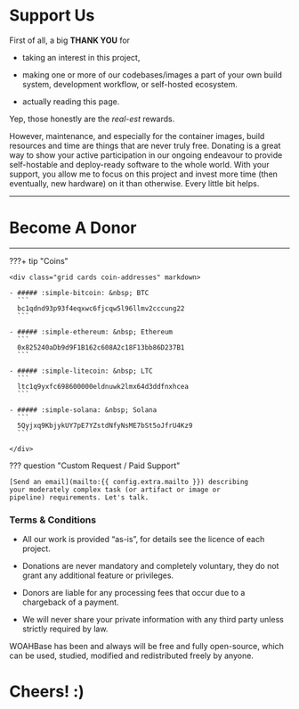 # Support Us

First of all, a big **THANK YOU** for

* taking an interest in this project,

* making one or more of our codebases/images a part of your own
  build system, development workflow, or self-hosted ecosystem.

* actually reading this page.

Yep, those honestly are the *real-est* rewards.

However, maintenance, and especially for the container images,
build resources and time are things that are never truly free.
Donating is a great way to show your active participation in our
ongoing endeavour to provide self-hostable and deploy-ready
software to the whole world. With your support, you allow me to
focus on this project and invest more time (then eventually, new
hardware) on it than otherwise. Every little bit helps.

---
# Become A Donor
---

<!-- ???+ success "Ko-Fi"

    You can buy me a cuppa-joe through [Ko-fi](#). -->

???+ tip "Coins"

    <div class="grid cards coin-addresses" markdown>

    - ##### :simple-bitcoin: &nbsp; BTC
      ```
      bc1qdnd93p93f4eqxwc6fjcqw5l96llmv2cccung22
      ```

    - ##### :simple-ethereum: &nbsp; Ethereum
      ```
      0x825240aDb9d9F1B162c608A2c18F13bb86D237B1
      ```

    - ##### :simple-litecoin: &nbsp; LTC
      ```
      ltc1q9yxfc698600000eldnuwk2lmx64d3ddfnxhcea
      ```

    - ##### :simple-solana: &nbsp; Solana
      ```
      5Qyjxq9KbjykUY7pE7YZstdNfyNsME7bSt5oJfrU4Kz9
      ```

    </div>

??? question "Custom Request / Paid Support"

    [Send an email](mailto:{{ config.extra.mailto }}) describing
    your moderately complex task (or artifact or image or
    pipeline) requirements. Let's talk.

### Terms & Conditions

* All our work is provided “as-is”, for details see the licence of
  each project.

* Donations are never mandatory and completely voluntary, they do
  not grant any additional feature or privileges.

* Donors are liable for any processing fees that occur due to
  a chargeback of a payment.

* We will never share your private information with any third
  party unless strictly required by law.

WOAHBase has been and always will be free and fully open-source,
which can be used, studied, modified and redistributed freely by
anyone.

# Cheers! :)
